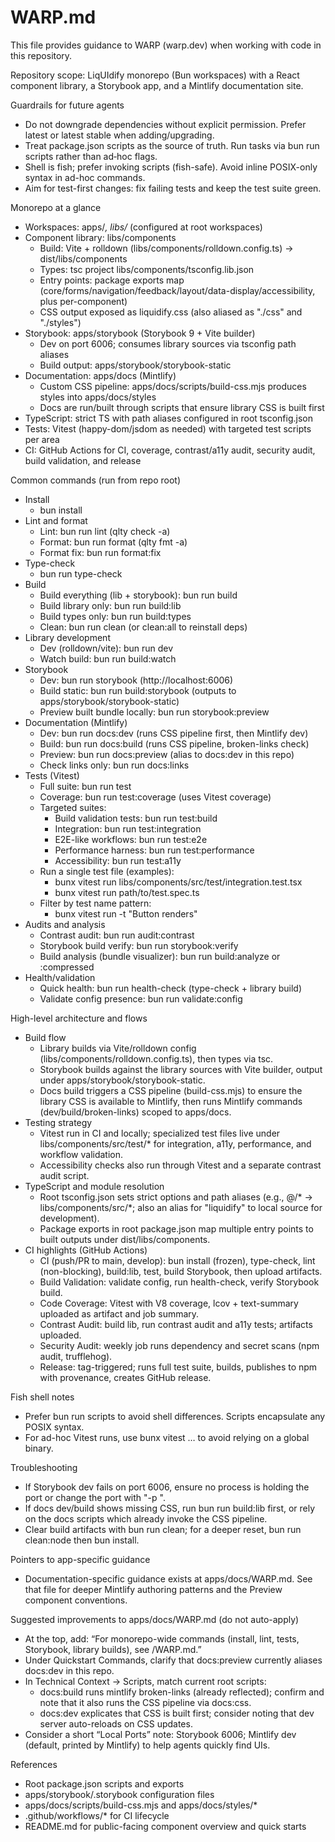 # WARP.md

This file provides guidance to WARP (warp.dev) when working with code in this repository.

Repository scope: LiqUIdify monorepo (Bun workspaces) with a React component library, a Storybook app, and a Mintlify documentation site.

Guardrails for future agents
- Do not downgrade dependencies without explicit permission. Prefer latest or latest stable when adding/upgrading.
- Treat package.json scripts as the source of truth. Run tasks via bun run scripts rather than ad‑hoc flags.
- Shell is fish; prefer invoking scripts (fish-safe). Avoid inline POSIX-only syntax in ad-hoc commands.
- Aim for test-first changes: fix failing tests and keep the test suite green.

Monorepo at a glance
- Workspaces: apps/*, libs/* (configured at root workspaces)
- Component library: libs/components
  - Build: Vite + rolldown (libs/components/rolldown.config.ts) → dist/libs/components
  - Types: tsc project libs/components/tsconfig.lib.json
  - Entry points: package exports map (core/forms/navigation/feedback/layout/data-display/accessibility, plus per-component)
  - CSS output exposed as liquidify.css (also aliased as "./css" and "./styles")
- Storybook: apps/storybook (Storybook 9 + Vite builder)
  - Dev on port 6006; consumes library sources via tsconfig path aliases
  - Build output: apps/storybook/storybook-static
- Documentation: apps/docs (Mintlify)
  - Custom CSS pipeline: apps/docs/scripts/build-css.mjs produces styles into apps/docs/styles
  - Docs are run/built through scripts that ensure library CSS is built first
- TypeScript: strict TS with path aliases configured in root tsconfig.json
- Tests: Vitest (happy-dom/jsdom as needed) with targeted test scripts per area
- CI: GitHub Actions for CI, coverage, contrast/a11y audit, security audit, build validation, and release

Common commands (run from repo root)
- Install
  - bun install
- Lint and format
  - Lint: bun run lint (qlty check -a)
  - Format: bun run format (qlty fmt -a)
  - Format fix: bun run format:fix
- Type-check
  - bun run type-check
- Build
  - Build everything (lib + storybook): bun run build
  - Build library only: bun run build:lib
  - Build types only: bun run build:types
  - Clean: bun run clean (or clean:all to reinstall deps)
- Library development
  - Dev (rolldown/vite): bun run dev
  - Watch build: bun run build:watch
- Storybook
  - Dev: bun run storybook  (http://localhost:6006)
  - Build static: bun run build:storybook  (outputs to apps/storybook/storybook-static)
  - Preview built bundle locally: bun run storybook:preview
- Documentation (Mintlify)
  - Dev: bun run docs:dev  (runs CSS pipeline first, then Mintlify dev)
  - Build: bun run docs:build (runs CSS pipeline, broken-links check)
  - Preview: bun run docs:preview (alias to docs:dev in this repo)
  - Check links only: bun run docs:links
- Tests (Vitest)
  - Full suite: bun run test
  - Coverage: bun run test:coverage (uses Vitest coverage)
  - Targeted suites:
    - Build validation tests: bun run test:build
    - Integration: bun run test:integration
    - E2E-like workflows: bun run test:e2e
    - Performance harness: bun run test:performance
    - Accessibility: bun run test:a11y
  - Run a single test file (examples):
    - bunx vitest run libs/components/src/test/integration.test.tsx
    - bunx vitest run path/to/test.spec.ts
  - Filter by test name pattern:
    - bunx vitest run -t "Button renders"
- Audits and analysis
  - Contrast audit: bun run audit:contrast
  - Storybook build verify: bun run storybook:verify
  - Build analysis (bundle visualizer): bun run build:analyze or :compressed
- Health/validation
  - Quick health: bun run health-check (type-check + library build)
  - Validate config presence: bun run validate:config

High-level architecture and flows
- Build flow
  - Library builds via Vite/rolldown config (libs/components/rolldown.config.ts), then types via tsc.
  - Storybook builds against the library sources with Vite builder, output under apps/storybook/storybook-static.
  - Docs build triggers a CSS pipeline (build-css.mjs) to ensure the library CSS is available to Mintlify, then runs Mintlify commands (dev/build/broken-links) scoped to apps/docs.
- Testing strategy
  - Vitest run in CI and locally; specialized test files live under libs/components/src/test/* for integration, a11y, performance, and workflow validation.
  - Accessibility checks also run through Vitest and a separate contrast audit script.
- TypeScript and module resolution
  - Root tsconfig.json sets strict options and path aliases (e.g., @/* → libs/components/src/*; also an alias for "liquidify" to local source for development).
  - Package exports in root package.json map multiple entry points to built outputs under dist/libs/components.
- CI highlights (GitHub Actions)
  - CI (push/PR to main, develop): bun install (frozen), type-check, lint (non-blocking), build:lib, test, build Storybook, then upload artifacts.
  - Build Validation: validate config, run health-check, verify Storybook build.
  - Code Coverage: Vitest with V8 coverage, lcov + text-summary uploaded as artifact and job summary.
  - Contrast Audit: build lib, run contrast audit and a11y tests; artifacts uploaded.
  - Security Audit: weekly job runs dependency and secret scans (npm audit, trufflehog).
  - Release: tag-triggered; runs full test suite, builds, publishes to npm with provenance, creates GitHub release.

Fish shell notes
- Prefer bun run scripts to avoid shell differences. Scripts encapsulate any POSIX syntax.
- For ad-hoc Vitest runs, use bunx vitest … to avoid relying on a global binary.

Troubleshooting
- If Storybook dev fails on port 6006, ensure no process is holding the port or change the port with "-p <port>".
- If docs dev/build shows missing CSS, run bun run build:lib first, or rely on the docs scripts which already invoke the CSS pipeline.
- Clear build artifacts with bun run clean; for a deeper reset, bun run clean:node then bun install.

Pointers to app-specific guidance
- Documentation-specific guidance exists at apps/docs/WARP.md. See that file for deeper Mintlify authoring patterns and the Preview component conventions.

Suggested improvements to apps/docs/WARP.md (do not auto-apply)
- At the top, add: “For monorepo-wide commands (install, lint, tests, Storybook, library builds), see /WARP.md.”
- Under Quickstart Commands, clarify that docs:preview currently aliases docs:dev in this repo.
- In Technical Context → Scripts, match current root scripts:
  - docs:build runs mintlify broken-links (already reflected); confirm and note that it also runs the CSS pipeline via docs:css.
  - docs:dev explicates that CSS is built first; consider noting that dev server auto-reloads on CSS updates.
- Consider a short “Local Ports” note: Storybook 6006; Mintlify dev (default, printed by Mintlify) to help agents quickly find UIs.

References
- Root package.json scripts and exports
- apps/storybook/.storybook configuration files
- apps/docs/scripts/build-css.mjs and apps/docs/styles/*
- .github/workflows/* for CI lifecycle
- README.md for public-facing component overview and quick starts
